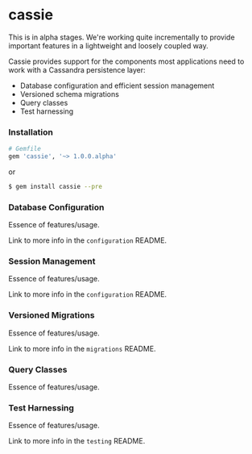 # cassie

This is in alpha stages. We're working quite incrementally to provide important features in a lightweight and loosely coupled way.

Cassie provides support for the components most applications need to work with a Cassandra persistence layer:

* Database configuration and efficient session management
* Versioned schema migrations
* Query classes
* Test harnessing

### Installation

```ruby
# Gemfile
gem 'cassie', '~> 1.0.0.alpha'
```
or
```bash
$ gem install cassie --pre
```

### Database Configuration

Essence of features/usage.

Link to more info in the `configuration` README.

### Session Management

Essence of features/usage.

Link to more info in the `configuration` README.

### Versioned Migrations

Essence of features/usage.

Link to more info in the `migrations` README.

### Query Classes

Essence of features/usage.

### Test Harnessing

Essence of features/usage.

Link to more info in the `testing` README.